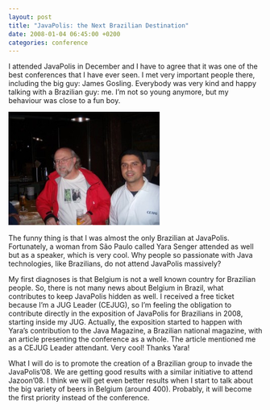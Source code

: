 ```yaml
---
layout: post
title: "JavaPolis: the Next Brazilian Destination"
date: 2008-01-04 06:45:00 +0200
categories: conference
---
```


I attended JavaPolis in December and I have to agree that it was one of the best conferences that I have ever seen. I met very important people there, including the big guy: James Gosling. Everybody was very kind and happy talking with a Brazilian guy: me. I’m not so young anymore, but my behaviour was close to a fun boy.

![DSCN1537-300x225.jpg](/images/posts/DSCN1537-300x225.jpg)

The funny thing is that I was almost the only Brazilian at JavaPolis. Fortunately, a woman from São Paulo called Yara Senger attended as well but as a speaker, which is very cool.  Why people so passionate with Java technologies, like Brazilians, do not attend JavaPolis massively?

My first diagnoses is that Belgium is not a well known country for Brazilian people. So, there is not many news about Belgium in Brazil, what contributes to keep JavaPolis hidden as well. I received a free ticket because I’m a JUG Leader (CEJUG), so I’m feeling the obligation to contribute directly in the exposition of JavaPolis for Brazilians in 2008, starting inside my JUG. Actually, the exposition started to happen with Yara’s contribution to the Java Magazine, a Brazilian national magazine, with an article presenting the conference as a whole. The article mentioned me as a CEJUG Leader attendant. Very cool! Thanks Yara!

What I will do is to promote the creation of a Brazilian group to invade the JavaPolis’08. We are getting good results with a similar initiative to attend Jazoon’08. I think we will get even better results when I start to talk about the big variety of beers in Belgium (around 400). Probably, it will become the first priority instead of the conference.
